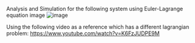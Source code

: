 Analysis and Simulation for the following system using Euler-Lagrange equation image
![image](https://github.com/user-attachments/assets/3827d040-92fc-4239-baa0-eeeda5b0eef8)

Using the following video as a reference which has a different lagrangian problem:
https://www.youtube.com/watch?v=K6FzJUDPE9M
